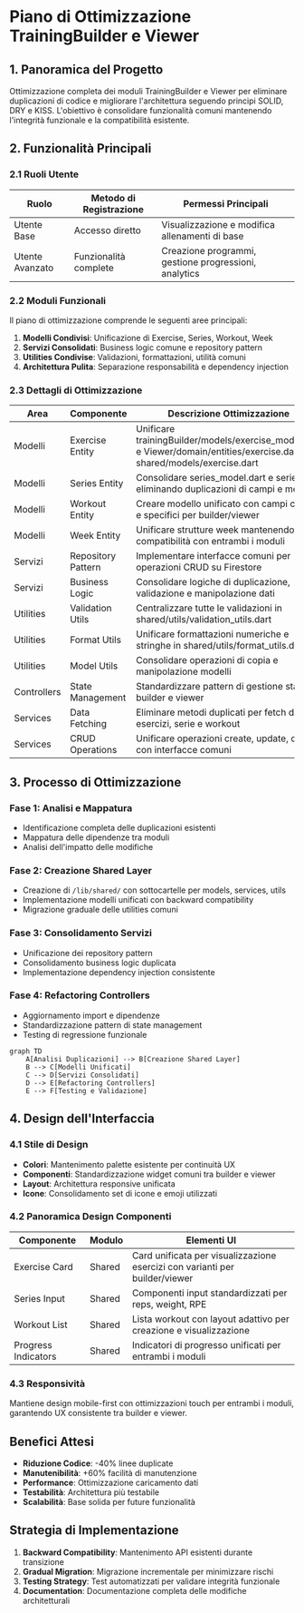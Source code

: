 # Piano di Ottimizzazione TrainingBuilder e Viewer

## 1. Panoramica del Progetto

Ottimizzazione completa dei moduli TrainingBuilder e Viewer per eliminare duplicazioni di codice e migliorare l'architettura seguendo principi SOLID, DRY e KISS. L'obiettivo è consolidare funzionalità comuni mantenendo l'integrità funzionale e la compatibilità esistente.

## 2. Funzionalità Principali

### 2.1 Ruoli Utente
| Ruolo | Metodo di Registrazione | Permessi Principali |
|-------|------------------------|---------------------|
| Utente Base | Accesso diretto | Visualizzazione e modifica allenamenti di base |
| Utente Avanzato | Funzionalità complete | Creazione programmi, gestione progressioni, analytics |

### 2.2 Moduli Funzionali

Il piano di ottimizzazione comprende le seguenti aree principali:
1. **Modelli Condivisi**: Unificazione di Exercise, Series, Workout, Week
2. **Servizi Consolidati**: Business logic comune e repository pattern
3. **Utilities Condivise**: Validazioni, formattazioni, utilità comuni
4. **Architettura Pulita**: Separazione responsabilità e dependency injection

### 2.3 Dettagli di Ottimizzazione

| Area | Componente | Descrizione Ottimizzazione |
|------|------------|----------------------------|
| Modelli | Exercise Entity | Unificare trainingBuilder/models/exercise_model.dart e Viewer/domain/entities/exercise.dart in shared/models/exercise.dart |
| Modelli | Series Entity | Consolidare series_model.dart e series.dart eliminando duplicazioni di campi e metodi |
| Modelli | Workout Entity | Creare modello unificato con campi comuni e specifici per builder/viewer |
| Modelli | Week Entity | Unificare strutture week mantenendo compatibilità con entrambi i moduli |
| Servizi | Repository Pattern | Implementare interfacce comuni per operazioni CRUD su Firestore |
| Servizi | Business Logic | Consolidare logiche di duplicazione, validazione e manipolazione dati |
| Utilities | Validation Utils | Centralizzare tutte le validazioni in shared/utils/validation_utils.dart |
| Utilities | Format Utils | Unificare formattazioni numeriche e stringhe in shared/utils/format_utils.dart |
| Utilities | Model Utils | Consolidare operazioni di copia e manipolazione modelli |
| Controllers | State Management | Standardizzare pattern di gestione stato tra builder e viewer |
| Services | Data Fetching | Eliminare metodi duplicati per fetch di esercizi, serie e workout |
| Services | CRUD Operations | Unificare operazioni create, update, delete con interfacce comuni |

## 3. Processo di Ottimizzazione

### Fase 1: Analisi e Mappatura
- Identificazione completa delle duplicazioni esistenti
- Mappatura delle dipendenze tra moduli
- Analisi dell'impatto delle modifiche

### Fase 2: Creazione Shared Layer
- Creazione di `/lib/shared/` con sottocartelle per models, services, utils
- Implementazione modelli unificati con backward compatibility
- Migrazione graduale delle utilities comuni

### Fase 3: Consolidamento Servizi
- Unificazione dei repository pattern
- Consolidamento business logic duplicata
- Implementazione dependency injection consistente

### Fase 4: Refactoring Controllers
- Aggiornamento import e dipendenze
- Standardizzazione pattern di state management
- Testing di regressione funzionale

```mermaid
graph TD
    A[Analisi Duplicazioni] --> B[Creazione Shared Layer]
    B --> C[Modelli Unificati]
    C --> D[Servizi Consolidati]
    D --> E[Refactoring Controllers]
    E --> F[Testing e Validazione]
```

## 4. Design dell'Interfaccia

### 4.1 Stile di Design
- **Colori**: Mantenimento palette esistente per continuità UX
- **Componenti**: Standardizzazione widget comuni tra builder e viewer
- **Layout**: Architettura responsive unificata
- **Icone**: Consolidamento set di icone e emoji utilizzati

### 4.2 Panoramica Design Componenti

| Componente | Modulo | Elementi UI |
|------------|--------|-------------|
| Exercise Card | Shared | Card unificata per visualizzazione esercizi con varianti per builder/viewer |
| Series Input | Shared | Componenti input standardizzati per reps, weight, RPE |
| Workout List | Shared | Lista workout con layout adattivo per creazione e visualizzazione |
| Progress Indicators | Shared | Indicatori di progresso unificati per entrambi i moduli |

### 4.3 Responsività
Mantiene design mobile-first con ottimizzazioni touch per entrambi i moduli, garantendo UX consistente tra builder e viewer.

## Benefici Attesi

- **Riduzione Codice**: -40% linee duplicate
- **Manutenibilità**: +60% facilità di manutenzione
- **Performance**: Ottimizzazione caricamento dati
- **Testabilità**: Architettura più testabile
- **Scalabilità**: Base solida per future funzionalità

## Strategia di Implementazione

1. **Backward Compatibility**: Mantenimento API esistenti durante transizione
2. **Gradual Migration**: Migrazione incrementale per minimizzare rischi
3. **Testing Strategy**: Test automatizzati per validare integrità funzionale
4. **Documentation**: Documentazione completa delle modifiche architetturali